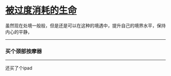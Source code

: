 # [被过度消耗的生命](https://github.com/mentaLwz/gitblogOfMental/issues/3)



虽然现在处境一般般，但是还是可以在这种的境遇中，提升自己的境界水平，保持内心的平静，

---

### 买个颈部按摩器

---

还买了个ipad